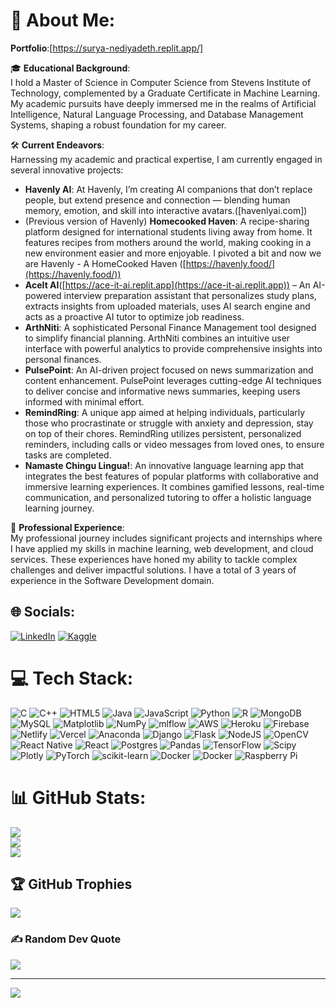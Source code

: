 # 💫 About Me:

**Portfolio**:[https://surya-nediyadeth.replit.app/]<br>

🎓 **Educational Background**:<br>
I hold a Master of Science in Computer Science from Stevens Institute of Technology, complemented by a Graduate Certificate in Machine Learning. My academic pursuits have deeply immersed me in the realms of Artificial Intelligence, Natural Language Processing, and Database Management Systems, shaping a robust foundation for my career.

🛠️ **Current Endeavors**:<br>
Harnessing my academic and practical expertise, I am currently engaged in several innovative projects:
- **Havenly AI**: At Havenly, I’m creating AI companions that don’t replace people, but extend presence and connection — blending human memory, emotion, and skill into interactive avatars.([havenlyai.com])
- (Previous version of Havenly) **Homecooked Haven**: A recipe-sharing platform designed for international students living away from home. It features recipes from mothers around the world, making cooking in a new environment easier and more enjoyable. I pivoted a bit and now we are Havenly - A HomeCooked Haven ([https://havenly.food/](https://havenly.food/))
- **AceIt AI**([https://ace-it-ai.replit.app](https://ace-it-ai.replit.app)) – An AI-powered interview preparation assistant that personalizes study plans, extracts insights from uploaded materials, uses AI search engine and acts as a proactive AI tutor to optimize job readiness.
- **ArthNiti**: A sophisticated Personal Finance Management tool designed to simplify financial planning. ArthNiti combines an intuitive user interface with powerful analytics to provide comprehensive insights into personal finances.
- **PulsePoint**: An AI-driven project focused on news summarization and content enhancement. PulsePoint leverages cutting-edge AI techniques to deliver concise and informative news summaries, keeping users informed with minimal effort.
- **RemindRing**: A unique app aimed at helping individuals, particularly those who procrastinate or struggle with anxiety and depression, stay on top of their chores. RemindRing utilizes persistent, personalized reminders, including calls or video messages from loved ones, to ensure tasks are completed.
- **Namaste Chingu Lingua!**: An innovative language learning app that integrates the best features of popular platforms with collaborative and immersive learning experiences. It combines gamified lessons, real-time communication, and personalized tutoring to offer a holistic language learning journey.

💼 **Professional Experience**:<br>
My professional journey includes significant projects and internships where I have applied my skills in machine learning, web development, and cloud services. These experiences have honed my ability to tackle complex challenges and deliver impactful solutions. I have a total of 3 years of experience in the Software Development domain.

## 🌐 Socials:
[![LinkedIn](https://img.shields.io/badge/LinkedIn-%230077B5.svg?logo=linkedin&logoColor=white)](https://linkedin.com/in/n-surya) 
[![Kaggle](https://img.shields.io/badge/Kaggle-20BEFF?style=for-the-badge&logo=Kaggle&logoColor=white)](https://www.kaggle.com/suryanediyadeth)
# 💻 Tech Stack:
![C](https://img.shields.io/badge/c-%2300599C.svg?style=for-the-badge&logo=c&logoColor=white) ![C++](https://img.shields.io/badge/c++-%2300599C.svg?style=for-the-badge&logo=c%2B%2B&logoColor=white) ![HTML5](https://img.shields.io/badge/html5-%23E34F26.svg?style=for-the-badge&logo=html5&logoColor=white) ![Java](https://img.shields.io/badge/java-%23ED8B00.svg?style=for-the-badge&logo=openjdk&logoColor=white) ![JavaScript](https://img.shields.io/badge/javascript-%23323330.svg?style=for-the-badge&logo=javascript&logoColor=%23F7DF1E) ![Python](https://img.shields.io/badge/python-3670A0?style=for-the-badge&logo=python&logoColor=ffdd54) ![R](https://img.shields.io/badge/r-%23276DC3.svg?style=for-the-badge&logo=r&logoColor=white) ![MongoDB](https://img.shields.io/badge/MongoDB-%234ea94b.svg?style=for-the-badge&logo=mongodb&logoColor=white) ![MySQL](https://img.shields.io/badge/mysql-%2300000f.svg?style=for-the-badge&logo=mysql&logoColor=white) ![Matplotlib](https://img.shields.io/badge/Matplotlib-%23ffffff.svg?style=for-the-badge&logo=Matplotlib&logoColor=black) ![NumPy](https://img.shields.io/badge/numpy-%23013243.svg?style=for-the-badge&logo=numpy&logoColor=white) ![mlflow](https://img.shields.io/badge/mlflow-%23d9ead3.svg?style=for-the-badge&logo=numpy&logoColor=blue) ![AWS](https://img.shields.io/badge/AWS-%23FF9900.svg?style=for-the-badge&logo=amazon-aws&logoColor=white) ![Heroku](https://img.shields.io/badge/heroku-%23430098.svg?style=for-the-badge&logo=heroku&logoColor=white) ![Firebase](https://img.shields.io/badge/firebase-%23039BE5.svg?style=for-the-badge&logo=firebase) ![Netlify](https://img.shields.io/badge/netlify-%23000000.svg?style=for-the-badge&logo=netlify&logoColor=#00C7B7) ![Vercel](https://img.shields.io/badge/vercel-%23000000.svg?style=for-the-badge&logo=vercel&logoColor=white) ![Anaconda](https://img.shields.io/badge/Anaconda-%2344A833.svg?style=for-the-badge&logo=anaconda&logoColor=white) ![Django](https://img.shields.io/badge/django-%23092E20.svg?style=for-the-badge&logo=django&logoColor=white) ![Flask](https://img.shields.io/badge/flask-%23000.svg?style=for-the-badge&logo=flask&logoColor=white) ![NodeJS](https://img.shields.io/badge/node.js-6DA55F?style=for-the-badge&logo=node.js&logoColor=white) ![OpenCV](https://img.shields.io/badge/opencv-%23white.svg?style=for-the-badge&logo=opencv&logoColor=white) ![React Native](https://img.shields.io/badge/react_native-%2320232a.svg?style=for-the-badge&logo=react&logoColor=%2361DAFB) ![React](https://img.shields.io/badge/react-%2320232a.svg?style=for-the-badge&logo=react&logoColor=%2361DAFB) ![Postgres](https://img.shields.io/badge/postgres-%23316192.svg?style=for-the-badge&logo=postgresql&logoColor=white) ![Pandas](https://img.shields.io/badge/pandas-%23150458.svg?style=for-the-badge&logo=pandas&logoColor=white) ![TensorFlow](https://img.shields.io/badge/TensorFlow-%23FF6F00.svg?style=for-the-badge&logo=TensorFlow&logoColor=white) ![Scipy](https://img.shields.io/badge/SciPy-%230C55A5.svg?style=for-the-badge&logo=scipy&logoColor=%white) ![Plotly](https://img.shields.io/badge/Plotly-%233F4F75.svg?style=for-the-badge&logo=plotly&logoColor=white) ![PyTorch](https://img.shields.io/badge/PyTorch-%23EE4C2C.svg?style=for-the-badge&logo=PyTorch&logoColor=white) ![scikit-learn](https://img.shields.io/badge/scikit--learn-%23F7931E.svg?style=for-the-badge&logo=scikit-learn&logoColor=white) ![Docker](https://img.shields.io/badge/docker-%230db7ed.svg?style=for-the-badge&logo=docker&logoColor=white) ![Docker](https://img.shields.io/badge/docker-%230db7ed.svg?style=for-the-badge&logo=docker&logoColor=white) ![Raspberry Pi](https://img.shields.io/badge/-RaspberryPi-C51A4A?style=for-the-badge&logo=Raspberry-Pi)
# 📊 GitHub Stats:
![](https://github-readme-stats.vercel.app/api?username=Surya7612&theme=dark&hide_border=false&include_all_commits=true&count_private=true)<br/>
![](https://github-readme-streak-stats.herokuapp.com/?user=Surya7612&theme=dark&hide_border=false)<br/>
![](https://github-readme-stats.vercel.app/api/top-langs/?username=Surya7612&theme=dark&hide_border=false&include_all_commits=true&count_private=true&layout=compact)

## 🏆 GitHub Trophies
![](https://github-profile-trophy.vercel.app/?username=Surya7612&theme=radical&no-frame=false&no-bg=true&margin-w=4)

### ✍️ Random Dev Quote
![](https://quotes-github-readme.vercel.app/api?type=horizontal&theme=radical)

---
[![](https://visitcount.itsvg.in/api?id=Surya7612&icon=0&color=0)](https://visitcount.itsvg.in)


